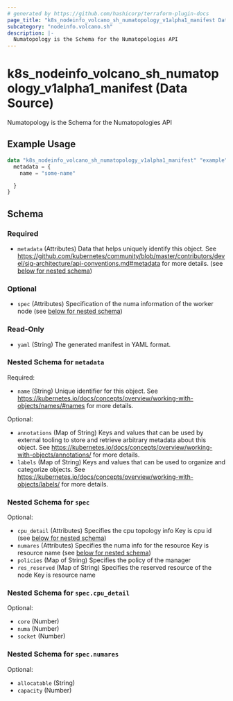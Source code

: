 ```yaml
---
# generated by https://github.com/hashicorp/terraform-plugin-docs
page_title: "k8s_nodeinfo_volcano_sh_numatopology_v1alpha1_manifest Data Source - terraform-provider-k8s"
subcategory: "nodeinfo.volcano.sh"
description: |-
  Numatopology is the Schema for the Numatopologies API
---
```


# k8s_nodeinfo_volcano_sh_numatopology_v1alpha1_manifest (Data Source)

Numatopology is the Schema for the Numatopologies API

## Example Usage

```terraform
data "k8s_nodeinfo_volcano_sh_numatopology_v1alpha1_manifest" "example" {
  metadata = {
    name = "some-name"

  }
}
```

<!-- schema generated by tfplugindocs -->
## Schema

### Required

- `metadata` (Attributes) Data that helps uniquely identify this object. See https://github.com/kubernetes/community/blob/master/contributors/devel/sig-architecture/api-conventions.md#metadata for more details. (see [below for nested schema](#nestedatt--metadata))

### Optional

- `spec` (Attributes) Specification of the numa information of the worker node (see [below for nested schema](#nestedatt--spec))

### Read-Only

- `yaml` (String) The generated manifest in YAML format.

<a id="nestedatt--metadata"></a>
### Nested Schema for `metadata`

Required:

- `name` (String) Unique identifier for this object. See https://kubernetes.io/docs/concepts/overview/working-with-objects/names/#names for more details.

Optional:

- `annotations` (Map of String) Keys and values that can be used by external tooling to store and retrieve arbitrary metadata about this object. See https://kubernetes.io/docs/concepts/overview/working-with-objects/annotations/ for more details.
- `labels` (Map of String) Keys and values that can be used to organize and categorize objects. See https://kubernetes.io/docs/concepts/overview/working-with-objects/labels/ for more details.


<a id="nestedatt--spec"></a>
### Nested Schema for `spec`

Optional:

- `cpu_detail` (Attributes) Specifies the cpu topology info Key is cpu id (see [below for nested schema](#nestedatt--spec--cpu_detail))
- `numares` (Attributes) Specifies the numa info for the resource Key is resource name (see [below for nested schema](#nestedatt--spec--numares))
- `policies` (Map of String) Specifies the policy of the manager
- `res_reserved` (Map of String) Specifies the reserved resource of the node Key is resource name

<a id="nestedatt--spec--cpu_detail"></a>
### Nested Schema for `spec.cpu_detail`

Optional:

- `core` (Number)
- `numa` (Number)
- `socket` (Number)


<a id="nestedatt--spec--numares"></a>
### Nested Schema for `spec.numares`

Optional:

- `allocatable` (String)
- `capacity` (Number)
